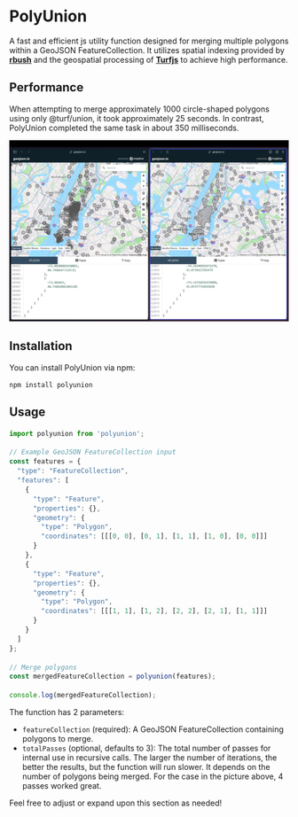 # PolyUnion

A fast and efficient js utility function designed for merging multiple polygons within a GeoJSON FeatureCollection. It utilizes spatial indexing provided by **[rbush](https://github.com/mourner/rbush)** and the geospatial processing of **[Turfjs](https://github.com/Turfjs/turf)** to achieve high performance.

## Performance

When attempting to merge approximately 1000 circle-shaped polygons using only @turf/union, it took approximately 25 seconds. In contrast, PolyUnion completed the same task in about 350 milliseconds.

![example-01](./images/example-01.webp)

## Installation

You can install PolyUnion via npm:

```shell
npm install polyunion
```

## Usage

```js
import polyunion from 'polyunion';

// Example GeoJSON FeatureCollection input
const features = {
  "type": "FeatureCollection",
  "features": [
    {
      "type": "Feature",
      "properties": {},
      "geometry": {
        "type": "Polygon",
        "coordinates": [[[0, 0], [0, 1], [1, 1], [1, 0], [0, 0]]]
      }
    },
    {
      "type": "Feature",
      "properties": {},
      "geometry": {
        "type": "Polygon",
        "coordinates": [[[1, 1], [1, 2], [2, 2], [2, 1], [1, 1]]]
      }
    }
  ]
};

// Merge polygons
const mergedFeatureCollection = polyunion(features);

console.log(mergedFeatureCollection);
```

The function has 2 parameters:

- `featureCollection` (required): A GeoJSON FeatureCollection containing polygons to merge.
- `totalPasses` (optional, defaults to 3): The total number of passes for internal use in recursive calls. The larger the number of iterations, the better the results, but the function will run slower. It depends on the number of polygons being merged. For the case in the picture above, 4 passes worked great.

Feel free to adjust or expand upon this section as needed!
